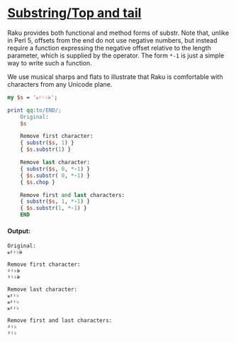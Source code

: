 [1]: https://rosettacode.org/wiki/Substring/Top_and_tail

# [Substring/Top and tail][1]





Raku provides both functional and method forms of substr. Note that, unlike in Perl 5, offsets from the end do not use negative numbers, but instead require a function expressing the negative offset relative to the length parameter, which is supplied by the operator.  The form `*-1` is just a simple way to write such a function.



We use musical sharps and flats to illustrate that Raku is comfortable with characters from any Unicode plane.

```perl
my $s = '𝄪♯♮♭𝄫';

print qq:to/END/;
    Original:
    $s

    Remove first character:
    { substr($s, 1) }
    { $s.substr(1) }

    Remove last character:
    { substr($s, 0, *-1) }
    { $s.substr( 0, *-1) }
    { $s.chop }

    Remove first and last characters:
    { substr($s, 1, *-1) }
    { $s.substr(1, *-1) }
    END
```

#### Output:
```
Original:
𝄪♯♮♭𝄫

Remove first character:
♯♮♭𝄫
♯♮♭𝄫
 
Remove last character:
𝄪♯♮♭
𝄪♯♮♭
𝄪♯♮♭
 
Remove first and last characters:
♯♮♭
♯♮♭
```
